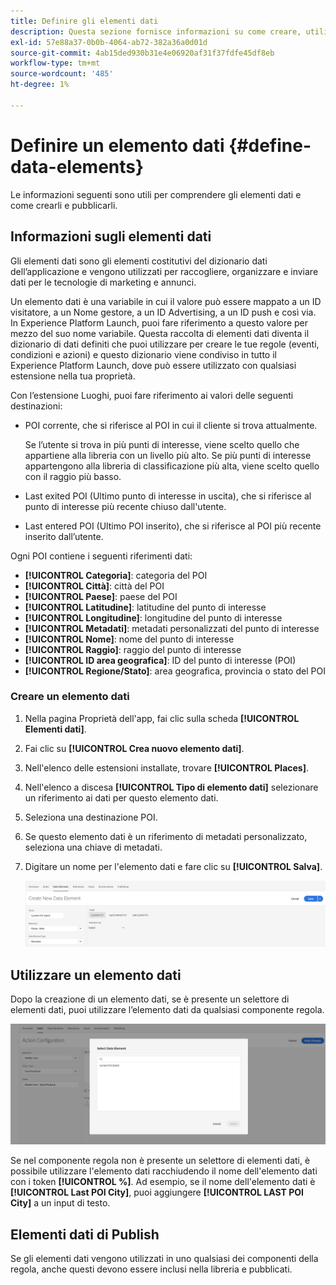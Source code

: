 ```yaml
---
title: Definire gli elementi dati
description: Questa sezione fornisce informazioni su come creare, utilizzare e pubblicare elementi dati in Experienci Platform Launch for Places.
exl-id: 57e88a37-0b0b-4064-ab72-382a36a0d01d
source-git-commit: 4ab15ded930b31e4e06920af31f37fdfe45df8eb
workflow-type: tm+mt
source-wordcount: '485'
ht-degree: 1%

---
```


# Definire un elemento dati {#define-data-elements}

Le informazioni seguenti sono utili per comprendere gli elementi dati e come crearli e pubblicarli.

## Informazioni sugli elementi dati

Gli elementi dati sono gli elementi costitutivi del dizionario dati dell’applicazione e vengono utilizzati per raccogliere, organizzare e inviare dati per le tecnologie di marketing e annunci.

Un elemento dati è una variabile in cui il valore può essere mappato a un ID visitatore, a un Nome gestore, a un ID Advertising, a un ID push e così via. In Experience Platform Launch, puoi fare riferimento a questo valore per mezzo del suo nome variabile. Questa raccolta di elementi dati diventa il dizionario di dati definiti che puoi utilizzare per creare le tue regole (eventi, condizioni e azioni) e questo dizionario viene condiviso in tutto il Experience Platform Launch, dove può essere utilizzato con qualsiasi estensione nella tua proprietà.

Con l’estensione Luoghi, puoi fare riferimento ai valori delle seguenti destinazioni:

* POI corrente, che si riferisce al POI in cui il cliente si trova attualmente.

  Se l’utente si trova in più punti di interesse, viene scelto quello che appartiene alla libreria con un livello più alto. Se più punti di interesse appartengono alla libreria di classificazione più alta, viene scelto quello con il raggio più basso.
* Last exited POI (Ultimo punto di interesse in uscita), che si riferisce al punto di interesse più recente chiuso dall&#39;utente.
* Last entered POI (Ultimo POI inserito), che si riferisce al POI più recente inserito dall’utente.

Ogni POI contiene i seguenti riferimenti dati:

* **[!UICONTROL Categoria]**: categoria del POI
* **[!UICONTROL Città]**: città del POI
* **[!UICONTROL Paese]**: paese del POI
* **[!UICONTROL Latitudine]**: latitudine del punto di interesse
* **[!UICONTROL Longitudine]**: longitudine del punto di interesse
* **[!UICONTROL Metadati]**: metadati personalizzati del punto di interesse
* **[!UICONTROL Nome]**: nome del punto di interesse
* **[!UICONTROL Raggio]**: raggio del punto di interesse
* **[!UICONTROL ID area geografica]**: ID del punto di interesse (POI)
* **[!UICONTROL Regione/Stato]**: area geografica, provincia o stato del POI

### Creare un elemento dati

1. Nella pagina Proprietà dell&#39;app, fai clic sulla scheda **[!UICONTROL Elementi dati]**.

1. Fai clic su **[!UICONTROL Crea nuovo elemento dati]**.

1. Nell&#39;elenco delle estensioni installate, trovare **[!UICONTROL Places]**.

1. Nell&#39;elenco a discesa **[!UICONTROL Tipo di elemento dati]** selezionare un riferimento ai dati per questo elemento dati.

1. Seleziona una destinazione POI.

1. Se questo elemento dati è un riferimento di metadati personalizzato, seleziona una chiave di metadati.

1. Digitare un nome per l&#39;elemento dati e fare clic su **[!UICONTROL Salva]**.

   ![Crea elemento dati](/help/assets/create-de-7-v3.png)


## Utilizzare un elemento dati

Dopo la creazione di un elemento dati, se è presente un selettore di elementi dati, puoi utilizzare l’elemento dati da qualsiasi componente regola.

![Utilizza l&#39;elemento dati](/help/assets/use-de-v2.png)

Se nel componente regola non è presente un selettore di elementi dati, è possibile utilizzare l&#39;elemento dati racchiudendo il nome dell&#39;elemento dati con i token **[!UICONTROL %]**.
Ad esempio, se il nome dell&#39;elemento dati è **[!UICONTROL Last POI City]**, puoi aggiungere **[!UICONTROL LAST POI City]** a un input di testo.


## Elementi dati di Publish

Se gli elementi dati vengono utilizzati in uno qualsiasi dei componenti della regola, anche questi devono essere inclusi nella libreria e pubblicati.
